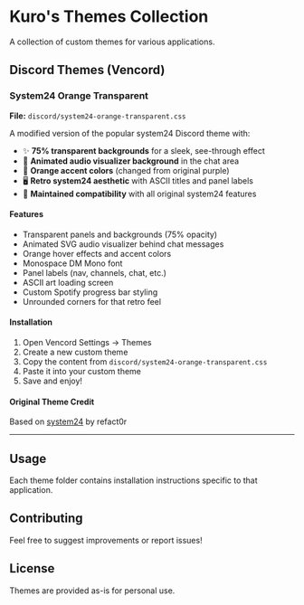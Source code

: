 # Kuro's Themes Collection

A collection of custom themes for various applications.

## Discord Themes (Vencord)

### System24 Orange Transparent
**File:** `discord/system24-orange-transparent.css`

A modified version of the popular system24 Discord theme with:
- ✨ **75% transparent backgrounds** for a sleek, see-through effect
- 🎵 **Animated audio visualizer background** in the chat area
- 🧡 **Orange accent colors** (changed from original purple)
- 🖥️ **Retro system24 aesthetic** with ASCII titles and panel labels
- 📱 **Maintained compatibility** with all original system24 features

#### Features
- Transparent panels and backgrounds (75% opacity)
- Animated SVG audio visualizer behind chat messages
- Orange hover effects and accent colors
- Monospace DM Mono font
- Panel labels (nav, channels, chat, etc.)
- ASCII art loading screen
- Custom Spotify progress bar styling
- Unrounded corners for that retro feel

#### Installation
1. Open Vencord Settings → Themes
2. Create a new custom theme
3. Copy the content from `discord/system24-orange-transparent.css`
4. Paste it into your custom theme
5. Save and enjoy!

#### Original Theme Credit
Based on [system24](https://github.com/refact0r/system24) by refact0r

---

## Usage
Each theme folder contains installation instructions specific to that application.

## Contributing
Feel free to suggest improvements or report issues!

## License
Themes are provided as-is for personal use.
